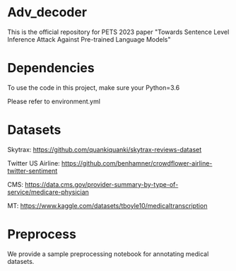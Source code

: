 # Adv_decoder
This is the official repository for PETS 2023 paper "Towards Sentence Level Inference Attack Against Pre-trained Language Models"

# Dependencies
To use the code in this project, make sure your Python=3.6 

Please refer to environment.yml

# Datasets
Skytrax: https://github.com/quankiquanki/skytrax-reviews-dataset

Twitter US Airline: https://github.com/benhamner/crowdflower-airline-twitter-sentiment

CMS: https://data.cms.gov/provider-summary-by-type-of-service/medicare-physician

MT: https://www.kaggle.com/datasets/tboyle10/medicaltranscription

# Preprocess

We provide a sample preprocessing notebook for annotating medical datasets.
